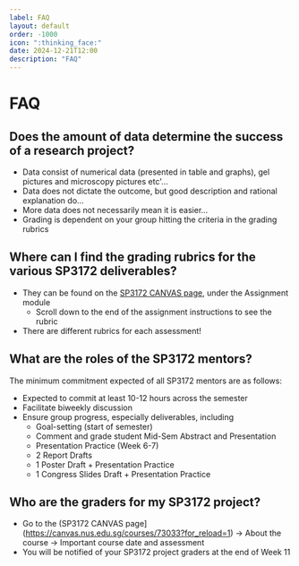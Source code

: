 ```yaml
---
label: FAQ
layout: default
order: -1000
icon: ":thinking_face:"
date: 2024-12-21T12:00
description: "FAQ"
---
```


# FAQ

## Does the amount of data determine the success of a research project?
* Data consist of numerical data (presented in table and graphs), gel pictures and microscopy pictures etc'…
* Data does not dictate the outcome, but good description and rational explanation do…
* More data does not necessarily mean it is easier…
* Grading is dependent on your group hitting the criteria in the grading rubrics

## Where can I find the grading rubrics for the various SP3172 deliverables?
* They can be found on the [SP3172 CANVAS page](https://canvas.nus.edu.sg/courses/73033?for_reload=1), under the Assignment module
   * Scroll down to the end of the assignment instructions to see the rubric
* There are different rubrics for each assessment!

## What are the roles of the SP3172 mentors?
The minimum commitment expected of all SP3172 mentors are as follows:
* Expected to commit at least 10-12 hours across the semester
* Facilitate biweekly discussion
* Ensure group progress, especially deliverables, including
  * Goal-setting (start of semester)
  * Comment and grade student Mid-Sem Abstract and Presentation
  * Presentation Practice (Week 6-7)
  * 2 Report Drafts
  * 1 Poster Draft + Presentation Practice
  * 1 Congress Slides Draft + Presentation Practice

## Who are the graders for my SP3172 project?
* Go to the (SP3172 CANVAS page](https://canvas.nus.edu.sg/courses/73033?for_reload=1) -> About the course -> Important course date and assessment
* You will be notified of your SP3172 project graders at the end of Week 11

